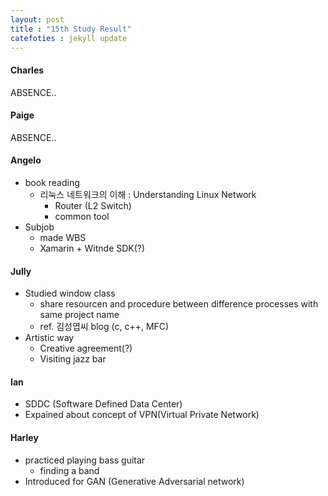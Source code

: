 ```yaml
---
layout: post
title : "15th Study Result"
catefoties : jekyll update
---
```

#### Charles
ABSENCE..

#### Paige
ABSENCE..

#### Angelo
- book reading
    - 리눅스 네트워크의 이해 : Understanding Linux Network
        - Router (L2 Switch)
        - common tool
- Subjob
    - made WBS 
    - Xamarin + Witnde SDK(?)

#### Jully
- Studied window class
    - share resourcen and procedure between difference processes with same project name
    - ref. 김성엽씨 blog (c, c++, MFC)
- Artistic way
    - Creative agreement(?)
    - Visiting jazz bar

#### Ian
- SDDC (Software Defined Data Center)
- Expained about concept of VPN(Virtual Private Network)

#### Harley
- practiced playing bass guitar
    - finding a band
- Introduced for GAN (Generative Adversarial network)


